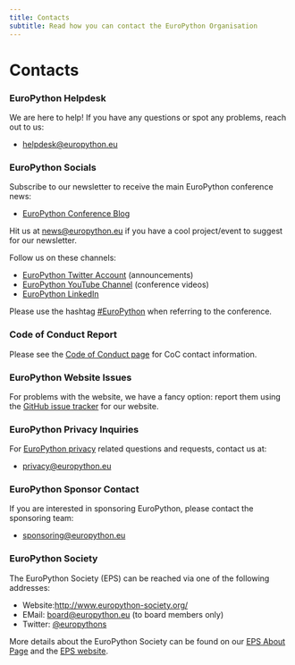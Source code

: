 ```yaml
---
title: Contacts
subtitle: Read how you can contact the EuroPython Organisation
---
```


# Contacts

### EuroPython Helpdesk

We are here to help! If you have any questions or spot any problems, reach out
to us:

- helpdesk@europython.eu

### EuroPython Socials

Subscribe to our newsletter to receive the main EuroPython conference news:

- [EuroPython Conference Blog](https://blog.europython.eu/#/portal/signup)

Hit us at [news@europython.eu](mailto:news@europython.eu) if you have a cool
project/event to suggest for our newsletter.

Follow us on these channels:

- [EuroPython Twitter Account](http://twitter.com/europython) (announcements)
- [EuroPython YouTube Channel](http://europython.tv/) (conference videos)
- [EuroPython LinkedIn](https://www.linkedin.com/company/europython)

Please use the hashtag [#EuroPython](https://twitter.com/hashtag/EuroPython)
when referring to the conference.

### Code of Conduct Report

Please see the [Code of Conduct page](http://www.europython-society.org/coc/)
for CoC contact information.

### EuroPython Website Issues

For problems with the website, we have a fancy option: report them using the [GitHub issue tracker](https://github.com/EuroPython/website/issues) for our website.

### EuroPython Privacy Inquiries

For [EuroPython privacy](https://www.europython-society.org/privacy/) related
questions and requests, contact us at:

- privacy@europython.eu

### EuroPython Sponsor Contact

If you are interested in sponsoring EuroPython, please contact the sponsoring
team:

- sponsoring@europython.eu

### EuroPython Society

The EuroPython Society (EPS) can be reached via one of the following addresses:

- Website:<http://www.europython-society.org/>
- EMail: [board@europython.eu](mailto:board@europython.eu) (to board members
  only)
- Twitter: [@europythons](https://twitter.com/europythons)

More details about the EuroPython Society can be found on our
[EPS About Page](http://www.europython-society.org/about/) and the
[EPS website](http://www.europython-society.org/).

